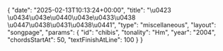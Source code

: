 {
    "date": "2025-02-13T10:13:24+00:00",
    "title": "\u0423 \u0434\u043e\u0440\u043e\u0433\u0438 \u0447\u0438\u0431\u0438\u0441",
    "type": "miscellaneous",
    "layout": "songpage",
    "params": {
        "id": "chibis",
        "tonality": "Hm",
        "year": "2004",
        "chordsStartAt": 50,
        "textFinishAtLine": 100
    }
}